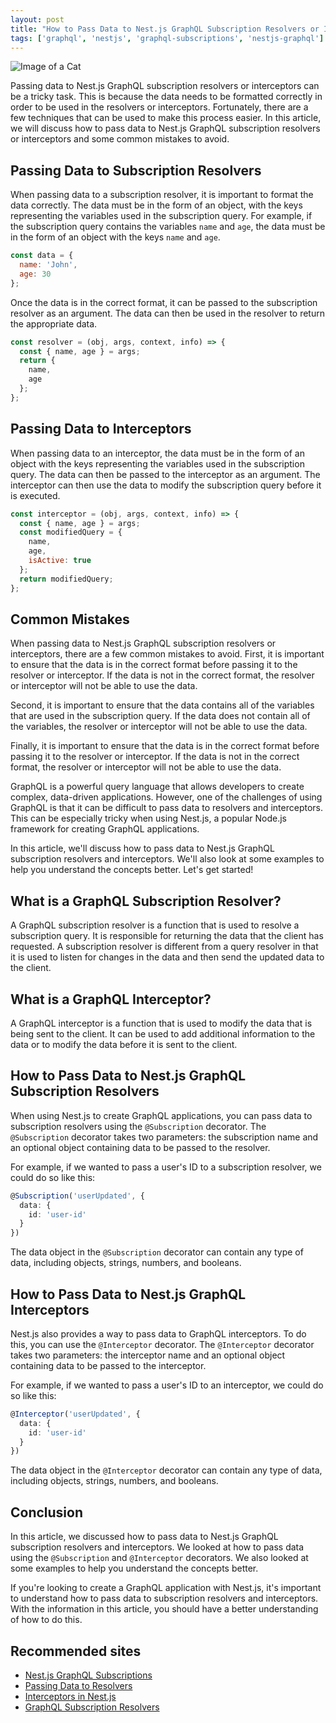 ```yaml
---
layout: post
title: "How to Pass Data to Nest.js GraphQL Subscription Resolvers or Interceptors?"
tags: ['graphql', 'nestjs', 'graphql-subscriptions', 'nestjs-graphql']
---
```


![Image of a Cat](http://source.unsplash.com/1600x900/?cat)

Passing data to Nest.js GraphQL subscription resolvers or interceptors can be a tricky task. This is because the data needs to be formatted correctly in order to be used in the resolvers or interceptors. Fortunately, there are a few techniques that can be used to make this process easier. In this article, we will discuss how to pass data to Nest.js GraphQL subscription resolvers or interceptors and some common mistakes to avoid.

## Passing Data to Subscription Resolvers

When passing data to a subscription resolver, it is important to format the data correctly. The data must be in the form of an object, with the keys representing the variables used in the subscription query. For example, if the subscription query contains the variables `name` and `age`, the data must be in the form of an object with the keys `name` and `age`.

```javascript
const data = {
  name: 'John',
  age: 30
};
```

Once the data is in the correct format, it can be passed to the subscription resolver as an argument. The data can then be used in the resolver to return the appropriate data.

```javascript
const resolver = (obj, args, context, info) => {
  const { name, age } = args;
  return {
    name,
    age
  };
};
```

## Passing Data to Interceptors

When passing data to an interceptor, the data must be in the form of an object with the keys representing the variables used in the subscription query. The data can then be passed to the interceptor as an argument. The interceptor can then use the data to modify the subscription query before it is executed.

```javascript
const interceptor = (obj, args, context, info) => {
  const { name, age } = args;
  const modifiedQuery = {
    name,
    age,
    isActive: true
  };
  return modifiedQuery;
};
```

## Common Mistakes

When passing data to Nest.js GraphQL subscription resolvers or interceptors, there are a few common mistakes to avoid. First, it is important to ensure that the data is in the correct format before passing it to the resolver or interceptor. If the data is not in the correct format, the resolver or interceptor will not be able to use the data.

Second, it is important to ensure that the data contains all of the variables that are used in the subscription query. If the data does not contain all of the variables, the resolver or interceptor will not be able to use the data.

Finally, it is important to ensure that the data is in the correct format before passing it to the resolver or interceptor. If the data is not in the correct format, the resolver or interceptor will not be able to use the data.

GraphQL is a powerful query language that allows developers to create complex, data-driven applications. However, one of the challenges of using GraphQL is that it can be difficult to pass data to resolvers and interceptors. This can be especially tricky when using Nest.js, a popular Node.js framework for creating GraphQL applications.

In this article, we'll discuss how to pass data to Nest.js GraphQL subscription resolvers and interceptors. We'll also look at some examples to help you understand the concepts better. Let's get started!

## What is a GraphQL Subscription Resolver?

A GraphQL subscription resolver is a function that is used to resolve a subscription query. It is responsible for returning the data that the client has requested. A subscription resolver is different from a query resolver in that it is used to listen for changes in the data and then send the updated data to the client.

## What is a GraphQL Interceptor?

A GraphQL interceptor is a function that is used to modify the data that is being sent to the client. It can be used to add additional information to the data or to modify the data before it is sent to the client.

## How to Pass Data to Nest.js GraphQL Subscription Resolvers

When using Nest.js to create GraphQL applications, you can pass data to subscription resolvers using the `@Subscription` decorator. The `@Subscription` decorator takes two parameters: the subscription name and an optional object containing data to be passed to the resolver.

For example, if we wanted to pass a user's ID to a subscription resolver, we could do so like this:

```typescript
@Subscription('userUpdated', {
  data: {
    id: 'user-id'
  }
})
```

The data object in the `@Subscription` decorator can contain any type of data, including objects, strings, numbers, and booleans.

## How to Pass Data to Nest.js GraphQL Interceptors

Nest.js also provides a way to pass data to GraphQL interceptors. To do this, you can use the `@Interceptor` decorator. The `@Interceptor` decorator takes two parameters: the interceptor name and an optional object containing data to be passed to the interceptor.

For example, if we wanted to pass a user's ID to an interceptor, we could do so like this:

```typescript
@Interceptor('userUpdated', {
  data: {
    id: 'user-id'
  }
})
```

The data object in the `@Interceptor` decorator can contain any type of data, including objects, strings, numbers, and booleans.

## Conclusion

In this article, we discussed how to pass data to Nest.js GraphQL subscription resolvers and interceptors. We looked at how to pass data using the `@Subscription` and `@Interceptor` decorators. We also looked at some examples to help you understand the concepts better.

If you're looking to create a GraphQL application with Nest.js, it's important to understand how to pass data to subscription resolvers and interceptors. With the information in this article, you should have a better understanding of how to do this.
## Recommended sites

- [Nest.js GraphQL Subscriptions](https://docs.nestjs.com/graphql/subscriptions)
- [Passing Data to Resolvers](https://www.apollographql.com/docs/apollo-server/data/resolvers/#passing-data-to-resolvers)
- [Interceptors in Nest.js](https://docs.nestjs.com/interceptors)
- [GraphQL Subscription Resolvers](https://www.apollographql.com/docs/apollo-server/data/subscriptions/#resolver-methods)